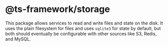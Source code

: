 # @ts-framework/storage

This package allows services to read and write files and state on the disk. It uses the plain filesystem for files and
uses `sqlite3` for state by default, but both should eventually be configurable with other sources like S3, Redis, and
MySQL.
